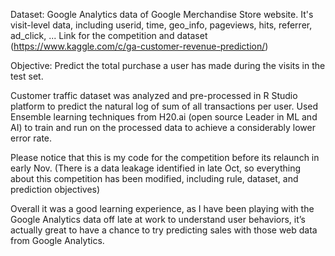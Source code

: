 Dataset: Google Analytics data of Google Merchandise Store website. It's visit-level data, including userid, time, geo_info, pageviews, hits, referrer, ad_click, ... Link for the competition and dataset (https://www.kaggle.com/c/ga-customer-revenue-prediction/)

Objective: Predict the total purchase a user has made during the visits in the test set.

Customer traffic dataset was analyzed and pre-processed in R Studio platform to predict the natural log of sum of all transactions per user. Used Ensemble learning techniques from H20.ai (open source Leader in ML and AI) to train and run on the processed data to achieve a considerably lower error rate.

Please notice that this is my code for the competition before its relaunch in early Nov. (There is a data leakage identified in late Oct, so everything about this competition has been modified, including rule, dataset, and prediction objectives)

Overall it was a good learning experience, as I have been playing with the Google Analytics data off late at work to understand user behaviors, it’s actually great to have a chance to try predicting sales with those web data from Google Analytics.
